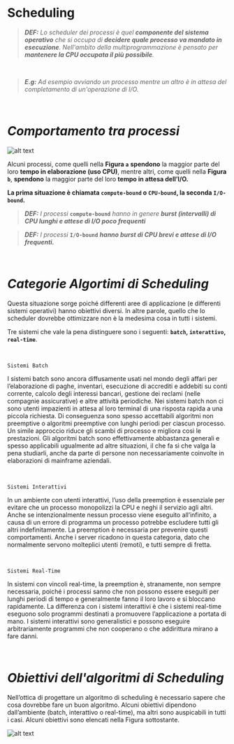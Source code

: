 # **Scheduling**

>***DEF:*** *Lo scheduler dei processi è quel **componente del sistema operativo** che si occupa di **decidere quale processo va mandato in esecuzione**. Nell'ambito della multiprogrammazione è pensato per **mantenere la CPU occupata il più possibile**.*

&nbsp;
&nbsp;
&nbsp;

>***E.g:*** *Ad esempio avviando un processo mentre un altro è in attesa del completamento di un'operazione di I/O.*

&nbsp;
&nbsp;
&nbsp;

*Comportamento tra processi*
======

![alt text](https://mediaserver.pearsonitalia.it/mediaserver_uni/books/prod/2017/9788891901026_TANENBAUM/EPUB/ASSETS/images/02-38.png)

Alcuni processi, come quelli nel­la **Figu­ra `a`** **spendono** la maggior parte del loro **tempo in elaborazione (uso CPU)**, mentre altri, come quelli nella **Figura `b`**, **spendono** la maggior parte del loro **tempo in atte­sa del­l’I/O.** 

**La prima situazione è chiamata `compute-bound` o `CPU-bound`, la seconda `I/O-bound`.** 

>***DEF:*** *I processi* **`compute-bound`** *hanno in genere **burst (intervalli) di CPU lunghi e attese di I/O poco frequenti***

>***DEF:*** *I processi* **`I/O-bound`** ***hanno burst di CPU brevi e attese di I/O frequenti.***

&nbsp;
&nbsp;
&nbsp;

*Categorie Algortimi di Scheduling*
======

Questa situazione sorge poiché differenti aree di applicazione (e differenti sistemi operativi) hanno obiettivi diversi. In altre parole, quello che lo scheduler dovrebbe ottimizzare non è la medesima cosa in tutti i sistemi. 

Tre sistemi che vale la pena distinguere sono i seguenti: **`batch`, `interattivo`, `real-time`**.

&nbsp;
&nbsp;
&nbsp;


    Sistemi Batch

I sistemi batch sono ancora diffusamente usati nel mondo degli affari per l’elaborazione di paghe, inventari, esecuzione di accrediti e addebiti su conti corrente, calcolo degli interessi bancari, gestione dei reclami (nelle compagnie assicurative) e altre attività periodiche. Nei sistemi batch non ci sono utenti impazienti in attesa al loro terminal di una risposta rapida a una piccola richiesta. Di conseguenza sono spesso accettabili algoritmi non preemptive o algoritmi preemptive con lunghi periodi per ciascun processo. Un simile approccio riduce gli scambi di processo e migliora così le prestazioni. Gli algoritmi batch sono effettivamente abbastanza generali e spesso applicabili ugualmente ad altre situazioni, il che fa sì che valga la pena studiarli, anche da parte di persone non necessariamente coinvolte in elaborazioni di mainframe aziendali.

&nbsp;
&nbsp;
&nbsp;

    Sistemi Interattivi

In un ambiente con utenti interattivi, l’uso della preemption è essenziale per evitare che un processo monopolizzi la CPU e neghi il servizio agli altri. Anche se intenzionalmente nessun processo viene eseguito all’infinito, a causa di un errore di programma un processo potrebbe escludere tutti gli altri indefinitamente. La preemption è necessaria per prevenire questi comportamenti. Anche i server ricadono in questa categoria, dato che normalmente servono molteplici utenti (remoti), e tutti sempre di fretta.

&nbsp;
&nbsp;
&nbsp;


    Sistemi Real-Time

In sistemi con vincoli real-time, la preemption è, stranamente, non sempre necessaria, poiché i processi sanno che non possono essere eseguiti per lunghi periodi di tempo e generalmente fanno il loro lavoro e si bloccano rapidamente. La differenza con i sistemi interattivi è che i sistemi real-time eseguono solo programmi destinati a promuovere l’applicazione a portata di mano. I sistemi interattivi sono generalistici e possono eseguire arbitrariamente programmi che non cooperano o che addirittura mirano a fare danni.

&nbsp;
&nbsp;
&nbsp;

*Obiettivi dell'algoritmi di Scheduling*
====

Nell’ottica di progettare un algoritmo di scheduling è necessario sapere che cosa dovrebbe fare un buon algoritmo. Alcuni obiettivi dipendono dall’ambiente (batch, interattivo o real-time), ma altri sono auspicabili in tutti i casi. Alcuni obiettivi sono elencati nella Figura sottostante.

![alt text](https://i.imgur.com/8jFPvoy.png)



